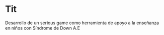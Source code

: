 # Tit
Desarrollo de un serious game como herramienta de apoyo a la enseñanza en niños con Síndrome de Down
A.E
